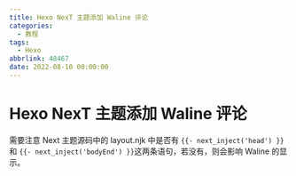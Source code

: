```yaml
---
title: Hexo NexT 主题添加 Waline 评论
categories:
  - 教程
tags:
  - Hexo
abbrlink: 48467
date: 2022-08-10 00:00:00
---
```


# Hexo NexT 主题添加 Waline 评论

需要注意 Next 主题源码中的 layout.njk 中是否有 `{{- next_inject('head') }}` 和 `{{- next_inject('bodyEnd') }}`这两条语句，若没有，则会影响 Waline 的显示。
